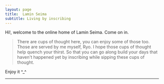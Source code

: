 ```yaml
---
layout: page
title:  Lamin Seima
subtitle: Living by inscribing
---
```


Hi!, welcome to the online home of Lamin Seima. Come on in. 

> There are cups of thought here, you can enjoy some of those too. Those are served by me myself, Ryo.
> I hope those cups of thought help quench your thirst.
> So that you can go along build your days that haven't happened yet by inscribing while sipping these cups of thought. 

Enjoy it ^_^

---
